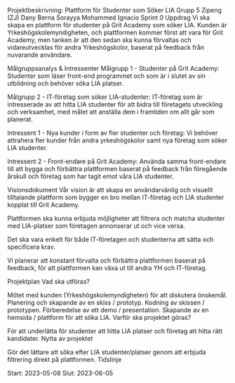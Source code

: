 Projektbeskrivning: Plattform för Studenter som Söker LIA
Grupp 5
Zipeng (ZJ)
Dany
Berna
Sorayya
Mohammed
Ignacio
Sprint 0 Uppdrag
Vi ska skapa en plattform för studenter på Grit Academy som söker LIA. Kunden är Yrkeshögskolemyndigheten, och plattformen kommer först att vara för Grit Academy, men tanken är att den sedan ska kunna förvaltas och vidareutvecklas för andra Yrkeshögskolor, baserat på feedback från nuvarande användare.

Målgruppsanalys & Intressenter
Målgrupp 1 - Studenter på Grit Academy: Studenter som läser front-end programmet och som är i slutet av sin utbildning och behöver söka LIA platser.

Målgrupp 2 - IT-företag som söker LIA-studenter: IT-företag som är intresserade av att hitta LIA studenter för att bidra till företagets utveckling och verksamhet, med målet att anställa dem i framtiden om allt går som planerat.

Intressent 1 - Nya kunder i form av fler studenter och företag: Vi behöver attrahera fler kunder från andra yrkeshögskolor samt nya företag som söker LIA studenter.

Intressent 2 - Front-endare på Grit Academy: Använda samma front-endare till att bygga och förbättra plattformen baserat på feedback från föregående årskull och företag som har tagit emot våra LIA studenter.

Visionsdokument
Vår vision är att skapa en användarvänlig och visuellt tilltalande plattform som bygger en bro mellan IT-företag och LIA studenter kopplat till Grit Academy.

Plattformen ska kunna erbjuda möjligheter att filtrera och matcha studenter med LIA-platser som företagen annonserar ut och vice versa.

Det ska vara enkelt för både IT-företagen och studenterna att sätta och specificera krav.

Vi planerar att konstant förvalta och förbättra plattformen baserat på feedback, för att plattformen kan växa ut till andra YH och IT-företag.

Projektplan
Vad ska utföras?

Mötet med kunden (Yrkeshögskolemyndigheten) för att diskutera önskemål.
Planering och skapande av en skiss / prototyp.
Kodning av skissen / prototypen.
Förberedelse av ett demo / presentation.
Skapande av en hemsida / plattform för att söka LIA.
Varför ska projektet göras?

För att underlätta för studenter att hitta LIA platser och företag att hitta rätt kandidater.
Nytta av projektet

Gör det lättare att söka efter LIA studenter/platser genom att erbjuda filtrering direkt på plattformen.
Tidslinje

Start: 2023-05-08
Slut: 2023-06-05
